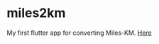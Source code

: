 # miles2km
My first flutter app for converting Miles-KM. [Here](https://nyambura00.github.io/Miles2KM/)

